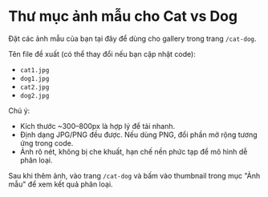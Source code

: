 # Thư mục ảnh mẫu cho Cat vs Dog

Đặt các ảnh mẫu của bạn tại đây để dùng cho gallery trong trang `/cat-dog`.

Tên file đề xuất (có thể thay đổi nếu bạn cập nhật code):
- `cat1.jpg`
- `dog1.jpg`
- `cat2.jpg`
- `dog2.jpg`

Chú ý:
- Kích thước ~300–800px là hợp lý để tải nhanh.
- Định dạng JPG/PNG đều được. Nếu dùng PNG, đổi phần mở rộng tương ứng trong code.
- Ảnh rõ nét, không bị che khuất, hạn chế nền phức tạp để mô hình dễ phân loại.

Sau khi thêm ảnh, vào trang `/cat-dog` và bấm vào thumbnail trong mục "Ảnh mẫu" để xem kết quả phân loại.
